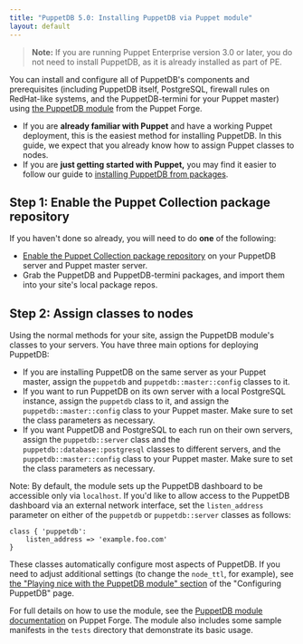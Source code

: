 ```yaml
---
title: "PuppetDB 5.0: Installing PuppetDB via Puppet module"
layout: default
---
```


[module]: http://forge.puppet.com/puppetlabs/puppetdb
[config_with_module]: ./configure.html#playing-nice-with-the-puppetdb-module

> **Note:** If you are running Puppet Enterprise version 3.0 or later, you do
> not need to install PuppetDB, as it is already installed as part of PE.

You can install and configure all of PuppetDB's components and prerequisites
(including PuppetDB itself, PostgreSQL, firewall rules on RedHat-like systems,
and the PuppetDB-termini for your Puppet master) using
[the PuppetDB module][module] from the Puppet Forge.

* If you are **already familiar with Puppet** and have a working Puppet
  deployment, this is the easiest method for installing PuppetDB. In this guide,
  we expect that you already know how to assign Puppet classes to nodes.
* If you are **just getting started with Puppet,** you may find it easier to
  follow our guide to
  [installing PuppetDB from packages](./install_from_packages.html).

Step 1: Enable the Puppet Collection package repository
-----

If you haven't done so already, you will need to do **one** of the following:

* [Enable the Puppet Collection package repository]({{puppet}}/puppet_collections.html)
  on your PuppetDB server and Puppet master server.
* Grab the PuppetDB and PuppetDB-termini packages, and import them into your
  site's local package repos.

Step 2: Assign classes to nodes
-----

Using the normal methods for your site, assign the PuppetDB module's classes to
your servers. You have three main options for deploying PuppetDB:

* If you are installing PuppetDB on the same server as your Puppet master,
  assign the `puppetdb` and `puppetdb::master::config` classes to it.
* If you want to run PuppetDB on its own server with a local PostgreSQL
  instance, assign the `puppetdb` class to it, and assign the
  `puppetdb::master::config` class to your Puppet master. Make sure to set the
  class parameters as necessary.
* If you want PuppetDB and PostgreSQL to each run on their own servers, assign
  the `puppetdb::server` class and the `puppetdb::database::postgresql` classes
  to different servers, and the `puppetdb::master::config` class to your Puppet
  master. Make sure to set the class parameters as necessary.

Note: By default, the module sets up the PuppetDB dashboard to be accessible
only via `localhost`. If you'd like to allow access to the PuppetDB dashboard
via an external network interface, set the `listen_address` parameter on either
of the `puppetdb` or `puppetdb::server` classes as follows:

    class { 'puppetdb':
        listen_address => 'example.foo.com'
    }

These classes automatically configure most aspects of PuppetDB. If you need to
adjust additional settings (to change the `node_ttl`, for example), see
[the "Playing nice with the PuppetDB module" section][config_with_module] of the
"Configuring PuppetDB" page.

For full details on how to use the module, see the
[PuppetDB module documentation](http://forge.puppetlabs.com/puppetlabs/puppetdb)
on Puppet Forge. The module also includes some sample manifests in the `tests`
directory that demonstrate its basic usage.
